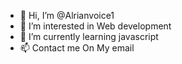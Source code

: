 - 👋 Hi, I’m @Alrianvoice1
- 👀 I’m interested in Web development
- 🌱 I’m currently learning javascript
- 📫 Contact me On My email

<!---
Alrianvoice1/Alrianvoice1 is a ✨ special ✨ repository because its `README.md` (this file) appears on your GitHub profile.
You can click the Preview link to take a look at your changes.
--->
